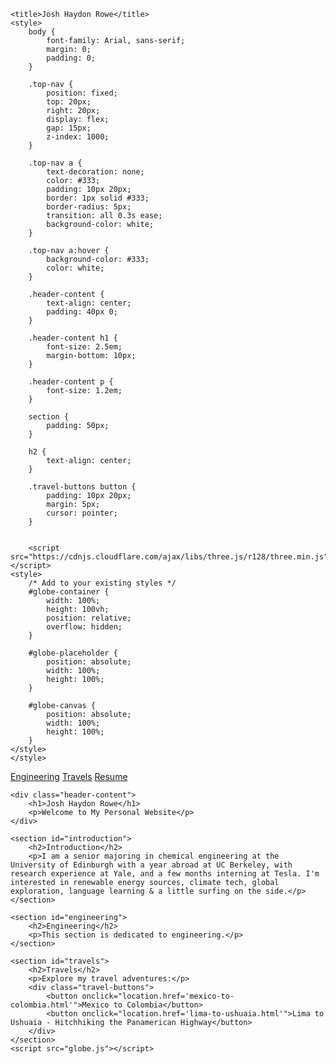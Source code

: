 <html lang="en">
<head>
    <link rel="canonical" href="https://joshhaydonrowe.com/" />
    <meta charset="UTF-8">
    <meta name="viewport" content="width=device-width, initial-scale=1.0">
    
    <title>Josh Haydon Rowe</title>
    <style>
        body {
            font-family: Arial, sans-serif;
            margin: 0;
            padding: 0;
        }

        .top-nav {
            position: fixed;
            top: 20px;
            right: 20px;
            display: flex;
            gap: 15px;
            z-index: 1000;
        }

        .top-nav a {
            text-decoration: none;
            color: #333;
            padding: 10px 20px;
            border: 1px solid #333;
            border-radius: 5px;
            transition: all 0.3s ease;
            background-color: white;
        }

        .top-nav a:hover {
            background-color: #333;
            color: white;
        }

        .header-content {
            text-align: center;
            padding: 40px 0;
        }

        .header-content h1 {
            font-size: 2.5em;
            margin-bottom: 10px;
        }

        .header-content p {
            font-size: 1.2em;
        }

        section {
            padding: 50px;
        }

        h2 {
            text-align: center;
        }

        .travel-buttons button {
            padding: 10px 20px;
            margin: 5px;
            cursor: pointer;
        }


        <script src="https://cdnjs.cloudflare.com/ajax/libs/three.js/r128/three.min.js"></script>
    <style>
        /* Add to your existing styles */
        #globe-container {
            width: 100%;
            height: 100vh;
            position: relative;
            overflow: hidden;
        }
        
        #globe-placeholder {
            position: absolute;
            width: 100%;
            height: 100%;
        }
        
        #globe-canvas {
            position: absolute;
            width: 100%;
            height: 100%;
        }
    </style>
    </style>
</head>

<body>
    <div id="globe-container">
        <div id="globe-placeholder"></div>
        <canvas id="globe-canvas"></canvas>
    </div>
    <div class="top-nav">
        <a href="#engineering">Engineering</a>
        <a href="#travels">Travels</a>
        <a href="resume..pdf">Resume</a>
    </div>


    <div class="header-content">
        <h1>Josh Haydon Rowe</h1>
        <p>Welcome to My Personal Website</p>
    </div>

    <section id="introduction">
        <h2>Introduction</h2>
        <p>I am a senior majoring in chemical engineering at the University of Edinburgh with a year abroad at UC Berkeley, with research experience at Yale, and a few months interning at Tesla. I'm interested in renewable energy sources, climate tech, global exploration, language learning & a little surfing on the side.</p>
    </section>

    <section id="engineering">
        <h2>Engineering</h2>
        <p>This section is dedicated to engineering.</p>
    </section>

    <section id="travels">
        <h2>Travels</h2>
        <p>Explore my travel adventures:</p>
        <div class="travel-buttons">
            <button onclick="location.href='mexico-to-colombia.html'">Mexico to Colombia</button>
            <button onclick="location.href='lima-to-ushuaia.html'">Lima to Ushuaia - Hitchhiking the Panamerican Highway</button>
        </div>
    </section>
    <script src="globe.js"></script>
<script>
    document.addEventListener('DOMContentLoaded', () => {
        const globe = new Globe();
        
        // Handle window resizing
        window.addEventListener('resize', () => {
            globe.camera.aspect = window.innerWidth / window.innerHeight;
            globe.camera.updateProjectionMatrix();
            globe.renderer.setSize(window.innerWidth, window.innerHeight);
        });
    });
</script>
</body>
</html>
